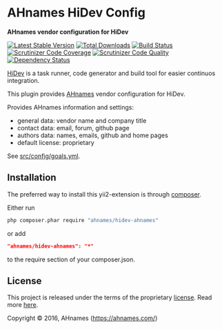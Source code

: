 AHnames HiDev Config
====================

**AHnames vendor configuration for HiDev**

[![Latest Stable Version](https://poser.pugx.org/ahnames/hidev-ahnames/v/stable)](https://packagist.org/packages/ahnames/hidev-ahnames)
[![Total Downloads](https://poser.pugx.org/ahnames/hidev-ahnames/downloads)](https://packagist.org/packages/ahnames/hidev-ahnames)
[![Build Status](https://img.shields.io/travis/ahnames/hidev-ahnames.svg)](https://travis-ci.org/ahnames/hidev-ahnames)
[![Scrutinizer Code Coverage](https://img.shields.io/scrutinizer/coverage/g/ahnames/hidev-ahnames.svg)](https://scrutinizer-ci.com/g/ahnames/hidev-ahnames/)
[![Scrutinizer Code Quality](https://img.shields.io/scrutinizer/g/ahnames/hidev-ahnames.svg)](https://scrutinizer-ci.com/g/ahnames/hidev-ahnames/)
[![Dependency Status](https://www.versioneye.com/php/ahnames:hidev-ahnames/dev-master/badge.svg)](https://www.versioneye.com/php/ahnames:hidev-ahnames/dev-master)

[HiDev](https://github.com/hiqdev/hidev) is a task runner, code generator and build tool for easier continuos integration.

This plugin provides [AHnames](https://github.com/ahnames) vendor configuration for HiDev.

Provides AHnames information and settings:

* general data: vendor name and company title
* contact data: email, forum, github page
* authors data: names, emails, github and home pages
* default license: proprietary

See [src/config/goals.yml](src/config/goals.yml).

## Installation

The preferred way to install this yii2-extension is through [composer](http://getcomposer.org/download/).

Either run

```sh
php composer.phar require "ahnames/hidev-ahnames"
```

or add

```json
"ahnames/hidev-ahnames": "*"
```

to the require section of your composer.json.

## License

This project is released under the terms of the proprietary [license](LICENSE).
Read more [here](https://en.wikipedia.org/wiki/Proprietary_software).

Copyright © 2016, AHnames (https://ahnames.com/)
